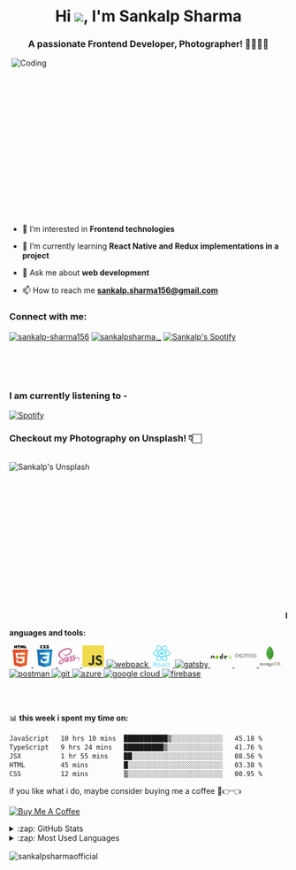 
<h1 align="center">Hi <img src="https://media.giphy.com/media/hvRJCLFzcasrR4ia7z/giphy.gif" width="35px">, I'm Sankalp Sharma</h1>
<h3 align="center">A passionate Frontend Developer, Photographer! 👨🏻‍💻📸</h3>

<img align="right" alt="Coding" width="500" height="300" src="https://cdn.dribbble.com/users/2571505/screenshots/14197653/media/324034b1707825a543f520a98d30fdf2.gif">




- 👀 I’m interested in **Frontend technologies**

- 🌱 I’m currently learning **React Native and Redux implementations in a project**

- 💬 Ask me about **web development**

- 📫 How to reach me **sankalp.sharma156@gmail.com**

<h3 align="left">Connect with me:</h3>
<p align="left">
<a href="https://linkedin.com/in/sankalp-sharma156" target="_blank"><img align="center" src="https://raw.githubusercontent.com/rahuldkjain/github-profile-readme-generator/master/src/images/icons/Social/linked-in-alt.svg" alt="sankalp-sharma156" height="25" width="35" /></a>
<a href="https://instagram.com/sankalpsharma._" target="_blank"><img align="center" src="https://raw.githubusercontent.com/rahuldkjain/github-profile-readme-generator/master/src/images/icons/Social/instagram.svg" alt="sankalpsharma._" height="25" width="35" /></a>
  <a href="https://open.spotify.com/user/sankalp0501" target="_blank">
  <img align="center" alt="Sankalp's Spotify" height="25" width="35" src="https://raw.githubusercontent.com/peterthehan/peterthehan/master/assets/spotify.svg" />
</a>
</p>

</br>
</br>
</br>

### I am currently listening to -

[![Spotify](https://novatorem-sandy-kappa.vercel.app/api/spotify)](https://open.spotify.com/user/sankalp0501)

### Checkout my Photography on Unsplash! 👇🏻
  
  </br>
  
 <a href="https://unsplash.com/@sankalp156" target="_blank"> 
  <img align="left" alt="Sankalp's Unsplash" width="500" height="300" src="https://cdn.dribbble.com/users/3022/screenshots/14356865/media/092a05064f6627dfebeb4e28c27f921f.gif" />
</a>

</br>
</br>
</br>
</br>
</br>
</br>
</br>
</br>
</br>
</br>
</br>
</br>
</br>
</br>
</br>


**languages and tools:**  

<a href="https://www.w3.org/html/" target="_blank"> <img src="https://raw.githubusercontent.com/devicons/devicon/master/icons/html5/html5-original-wordmark.svg" alt="html5" width="40" height="40"/> </a>
    <a href="https://www.w3schools.com/css/" target="_blank"> <img src="https://raw.githubusercontent.com/devicons/devicon/master/icons/css3/css3-original-wordmark.svg" alt="css3" width="40" height="40"/> </a>
<a href="https://sass-lang.com" target="_blank"> <img src="https://raw.githubusercontent.com/devicons/devicon/master/icons/sass/sass-original.svg" alt="sass" width="40" height="40"/> </a>
    <a href="https://developer.mozilla.org/en-US/docs/Web/JavaScript" target="_blank"> <img src="https://raw.githubusercontent.com/devicons/devicon/master/icons/javascript/javascript-original.svg" alt="javascript" width="40" height="40"/> </a>
<a href="https://webpack.js.org/" target="_blank"> <img src="https://www.vectorlogo.zone/logos/js_webpack/js_webpack-icon.svg" alt="webpack" width="40" height="40"/> </a>
<a href="https://reactjs.org/" target="_blank"> <img src="https://raw.githubusercontent.com/devicons/devicon/master/icons/react/react-original-wordmark.svg" alt="react" width="40" height="40"/> </a>
<a href="https://www.gatsbyjs.com/" target="_blank"> <img src="https://www.vectorlogo.zone/logos/gatsbyjs/gatsbyjs-icon.svg" alt="gatsby" width="40" height="40"/> </a>
      <a href="https://nodejs.org" target="_blank"> <img src="https://raw.githubusercontent.com/devicons/devicon/master/icons/nodejs/nodejs-original-wordmark.svg" alt="nodejs" width="40" height="40"/> </a>
    <a href="https://expressjs.com" target="_blank"> <img src="https://raw.githubusercontent.com/devicons/devicon/master/icons/express/express-original-wordmark.svg" alt="express" width="40" height="40"/> </a>
    <a href="https://www.mongodb.com/" target="_blank"> <img src="https://raw.githubusercontent.com/devicons/devicon/master/icons/mongodb/mongodb-original-wordmark.svg" alt="mongodb" width="40" height="40"/> </a>
<a href="https://www.postman.com/" target="_blank"> <img src="https://www.vectorlogo.zone/logos/getpostman/getpostman-icon.svg" alt="postman" width="40" height="40"/> </a>
<a href="https://git-scm.com/" target="_blank"> <img src="https://www.vectorlogo.zone/logos/git-scm/git-scm-icon.svg" alt="git" width="40" height="40"/> </a>
<a href="https://azure.microsoft.com/en-us/" target="_blank"> <img src="https://www.vectorlogo.zone/logos/microsoft_azure/microsoft_azure-icon.svg" alt="azure" width="40" height="40"/> </a>
 <a href="https://cloud.google.com/" target="_blank"> <img src="https://www.vectorlogo.zone/logos/google_cloud/google_cloud-icon.svg" alt="google cloud" width="40" height="40"/> </a>
 <a href="https://firebase.google.com/" target="_blank"> <img src="https://www.vectorlogo.zone/logos/firebase/firebase-icon.svg" alt="firebase" width="40" height="40"/> </a>
    </p>

<br />
<br />

📊 **this week i spent my time on:**
<!--START_SECTION:waka-->
```text
JavaScript   10 hrs 10 mins  ███████████▒░░░░░░░░░░░░░   45.18 % 
TypeScript   9 hrs 24 mins   ██████████▒░░░░░░░░░░░░░░   41.76 % 
JSX          1 hr 55 mins    ██░░░░░░░░░░░░░░░░░░░░░░░   08.56 % 
HTML         45 mins         █░░░░░░░░░░░░░░░░░░░░░░░░   03.38 % 
CSS          12 mins         ▒░░░░░░░░░░░░░░░░░░░░░░░░   00.95 % 
```
<!--END_SECTION:waka-->

if you like what i do, maybe consider buying me a coffee 🥺👉👈

<a href="https://www.buymeacoffee.com/sankalpsharma" target="_blank"><img src="https://cdn.buymeacoffee.com/buttons/v2/default-red.png" alt="Buy Me A Coffee" width="150" ></a>


<details>
  <summary>:zap: GitHub Stats</summary>

  <img align="left" alt="Anna's GitHub Stats" src="https://github-readme-stats.vercel.app/api?username=sankalpsharmaofficial&show_icons=true&hide_border=true" />

</details>

<details>
  <summary>:zap: Most Used Languages</summary>

<img align="left" alt="Anna's GitHub Top Languages" src="https://github-readme-stats.vercel.app/api/top-langs/?username=sankalpsharmaofficial" />

</details>

<p><img align="center" src="https://github-readme-streak-stats.herokuapp.com/?user=sankalpsharmaofficial&" alt="sankalpsharmaofficial" /></p>


<!---
sankalpsharmaofficial/sankalpsharmaofficial is a ✨ special ✨ repository because its `README.md` (this file) appears on your GitHub profile.
You can click the Preview link to take a look at your changes.
--->
